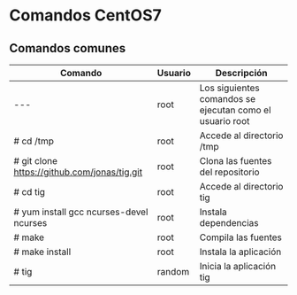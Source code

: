 # Comandos CentOS7

## Comandos comunes

| Comando   | Usuario | Descripción   |
|------|------|------|
| --- | root | Los siguientes comandos se ejecutan como el usuario root |
| # cd /tmp | root | Accede al directorio /tmp |
| # git clone https://github.com/jonas/tig.git | root | Clona las fuentes del repositorio |
| # cd tig | root | Accede al directorio tig |
| #  yum install gcc ncurses-devel ncurses | root | Instala dependencias |
| # make | root | Compila las fuentes |
| # make install | root | Instala la aplicación |
| # tig | random | Inicia la aplicación tig |
